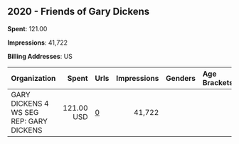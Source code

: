 ## 2020 - Friends of Gary Dickens 
**Spent**: 121.00

**Impressions**: 41,722

**Billing Addresses**: US

|Organization|Spent|Urls|Impressions|Genders|Age Brackets|Country Codes|
|:---|---:|:---|---:|:---|:---|:---|
|GARY DICKENS 4 WS SEG REP: GARY DICKENS|121.00 USD|[0](https://www.snap.com/political-ads/asset/f5e2a43e8f801a01ed1813ca651599264b4dc389608c7e18caff788df2cf51ea?mediaType=png)|41,722|||united states|
